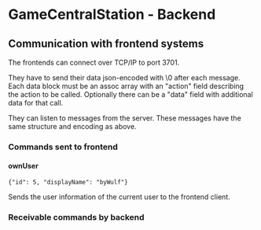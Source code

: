 # GameCentralStation - Backend
## Communication with frontend systems
The frontends can connect over TCP/IP to port 3701.

They have to send their data json-encoded with \0 after each message. Each data block must be an assoc array with an "action" field describing the action to be called. Optionally there can be a "data" field with additional data for that call.

They can listen to messages from the server. These messages have the same structure and encoding as above.

### Commands sent to frontend

#### ownUser
    {"id": 5, "displayName": "byWulf"}
    
Sends the user information of the current user to the frontend client.

### Receivable commands by backend
